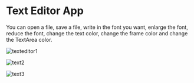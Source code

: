 # Text Editor App
You can open a file, save a file, write in the font you want, enlarge the font, reduce the font, change the text color, change the frame color and change the TextArea color.

![texteditor1](https://github.com/user-attachments/assets/d3ad3946-ea75-42b3-a9a7-cfa7da821640)

![text2](https://github.com/user-attachments/assets/f2c4e521-076b-41b0-9dcb-a6a4c6b34051)

![text3](https://github.com/user-attachments/assets/acf657e1-cce5-4ec6-a91e-24a92ab5de1f)

